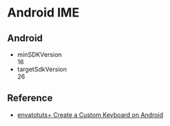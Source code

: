 # Android IME

## Android
* minSDKVersion  
16
* targetSdkVersion  
26

## Reference
* [envatotuts+ Create a Custom Keyboard on Android](https://code.tutsplus.com/tutorials/create-a-custom-keyboard-on-android--cms-22615)